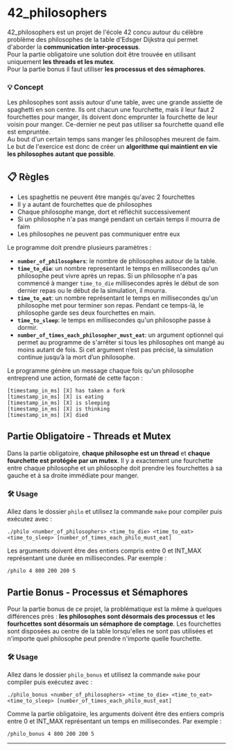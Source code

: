 # 42_philosophers

42_philosophers est un projet de l'école 42 concu autour du célèbre problème des philosophes de la table d'Edsger Dijkstra qui permet d'aborder la **communication inter-processus**.  
Pour la partie obligatoire une solution doit être trouvée en utilisant uniquement **les threads et les mutex**.  
Pour la partie bonus il faut utiliser **les processus et des sémaphores**.

### 💡 Concept
Les philosophes sont assis autour d'une table, avec une grande assiette de spaghetti en son centre. Ils ont chacun une fourchette, mais il leur faut 2 fourchettes pour manger, ils doivent donc emprunter la fourchette de leur voisin pour manger. Ce-dernier ne peut pas utiliser sa fourchette quand elle est empruntée.  
Au bout d'un certain temps sans manger les philosophes meurent de faim. Le but de l'exercice est donc de créer un **algorithme qui maintient en vie les philosophes autant que possible**.

## 📋 Règles

* Les spaghettis ne peuvent être mangés qu'avec 2 fourchettes
* Il y a autant de fourchettes que de philosophes
* Chaque philosophe mange, dort et réfléchit successivement
* Si un philosophe n'a pas mangé pendant un certain temps il mourra de faim
* Les philosophes ne peuvent pas communiquer entre eux
  

  
Le programme doit prendre plusieurs paramètres :

* **```number_of_philosophers```**: le nombre de philosophes autour de la table.
* **```time_to_die```**: un nombre representant le temps en millisecondes qu'un philosophe peut vivre après un repas. Si un philosophe n'a pas commencé à manger ```time_to_die``` millisecondes après le début de son dernier repas ou le début de la simulation, il mourra.
* **```time_to_eat```**: un nombre représentant le temps en millisecondes qu'un philosophe met pour terminer son repas. Pendant ce temps-là, le philosophe garde ses deux fourchettes en main.
* **```time_to_sleep```**:  le temps en millisecondes qu'un philosophe passe à dormir.
* **```number_of_times_each_philosopher_must_eat```**: un argument optionnel qui permet au programme de s'arrêter si tous les philosophes ont mangé au moins autant de fois. Si cet argument n’est pas précisé, la simulation continue jusqu’à la mort d’un philosophe.

Le programme génère un message chaque fois qu'un philosophe entreprend une action, formaté de cette façon :

```
[timestamp_in_ms] [X] has taken a fork
[timestamp_in_ms] [X] is eating
[timestamp_in_ms] [X] is sleeping
[timestamp_in_ms] [X] is thinking
[timestamp_in_ms] [X] died
```

## Partie Obligatoire - Threads et Mutex
Dans la partie obligatoire, **chaque philosophe est un thread** et **chaque fourchette est protégée par un mutex**. Il y a exactement une fourchette entre chaque philosophe et un philosophe doit prendre les fourchettes à sa gauche et à sa droite immédiate pour manger.

### 🛠️ Usage
Allez dans le dossier ```philo``` et utilisez la commande ```make``` pour compiler puis exécutez avec : 
```
./philo <number_of_philosophers> <time_to_die> <time_to_eat> <time_to_sleep> [number_of_times_each_philo_must_eat]
```
Les arguments doivent être des entiers compris entre 0 et INT_MAX représentant une durée en millisecondes. Par exemple :
```
/philo 4 800 200 200 5
```

## Partie Bonus - Processus et Sémaphores
Pour la partie bonus de ce projet, la problématique est la même à quelques différences près : **les philosophes sont désormais des processus** et **les fourhcettes sont désormais un sémaphore de comptage**. Les fourchettes sont disposées au centre de la table lorsqu'elles ne sont pas utilisées et n'importe quel philosophe peut prendre n'importe quelle fourchette.

### 🛠️ Usage
Allez dans le dossier ```philo_bonus``` et utilisez la commande ```make``` pour compiler puis exécutez avec : 
```
./philo_bonus <number_of_philosophers> <time_to_die> <time_to_eat> <time_to_sleep> [number_of_times_each_philo_must_eat]
```
Comme la partie obligatoire, les arguments doivent être des entiers compris entre 0 et INT_MAX représentant un temps en millisecondes. Par exemple :
```
/philo_bonus 4 800 200 200 5
```

***
